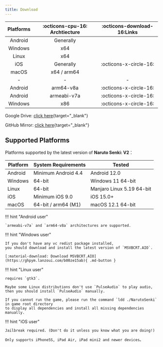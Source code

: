 ```yaml
---
title: Download
---
```


| Platforms | :octicons-cpu-16: Archtiecture | :octicons-download-16:Links |
| :-------: | :----------------------------: | :-------------------------: |
|  Android  |           Generally            |                             |
|  Windows  |              x64               |                             |
|   Linux   |              x64               |                             |
|    iOS    |           Generally            |   :octicons-x-circle-16:    |
|   macOS   |          x64 / arm64           |                             |
|     -     |               -                |              -              |
|  Android  |           arm64-v8a            |   :octicons-x-circle-16:    |
|  Android  |          armeabi-v7a           |   :octicons-x-circle-16:    |
|  Windows  |              x86               |   :octicons-x-circle-16:    |

Google Drive: [click here](https://drive.google.com/drive/folders/1addvZRBvPBGDJtiLdzMWgd6C_qiVS3Lt?usp=sharing){target="_blank"}

GitHub Mirror: [click here](https://github.com/Naruto-Senki/files/releases/tag/latest){target="_blank"}

## Supported Platforms

Platforms supported by the latest version of **Naruto Senki: V2**：

| Platform | System Requirements | Tested                    |
| -------- | ------------------- | ------------------------- |
| Android  | Minimum Android 4.4 | Android 12.0              |
| Windows  | 64-bit              | Windows 11 64-bit         |
| Linux    | 64-bit              | Manjaro Linux 5.19 64-bit |
| iOS      | Minimum iOS 9.0     | iOS 15.0+                 |
| macOS    | 64-bit / arm64 (M1) | macOS 12.1 64-bit         |


!!! hint "Android user"

    `armeabi-v7a` and `arm64-v8a` architectures are supported.

!!! hint "Windows user"

    If you don't have any vc redist package installed,
    you should download and install the latest version of `MSVBCRT.AIO`.

    [:material-download: Download MSVBCRT.AIO](https://ghpym.lanzoui.com/b00ze15ab){ .md-button }

!!! hint "Linux user"

    requires `gtk3`.

    Maybe some Linux distributions don't use `PulseAudio` to play audio,
    then you should install `PulseAudio` manually.

    If you cannot run the game, please run the command `ldd ./NarutoSenki` in game root directory
    to display all dependencies and install all missing dependencies manually.

!!! hint "iOS user"

    Jailbreak required. (Don't do it unless you know what you are doing!)

    Only supports iPhone5S, iPad Air, iPad mini2 and newer devices。
